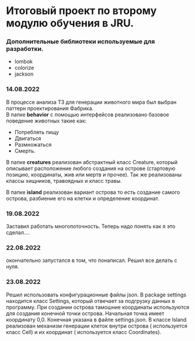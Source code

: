 # Итоговый проект по второму модулю обучения в JRU. 

### Дополнительные библиотеки используемые для разработки.

- lombok
- colorize
- jackson

### **14.08.2022**

В процессе анализа ТЗ для генерации животного мира был выбран паттерн проектирования Фабрика. \
В папке **behavior** c помощью интерфейсов реализовано базовое поведение животных такие как:
- Потреблять пищу
- Двигаться
- Размножаться
- Смерть.

В папке **creatures** реализован абстрактный класс Creature, который описывает расположение любого создания на острове
(стартовую позицию, координаты, жив или мертв и прочее). Так же реализованы классы хищников, травоядных и класс травы.

В папке **island** реализован вариант острова то есть создание самого острова, разбиение его на клетки и определение
координат.


### **19.08.2022**

Заставил работать многопоточность. Теперь надо понять как я это сделал....

### **22.08.2022**

окончательно запустался в том, что понаписал. Решил все делать с нуля.

### **23.08.2022**

Решил использовать конфигурационные файлы json. В package settings  находится класс Settings, 
который отвечает за подгрузку данных в программу. При создании острова тамошние координаты используются для создания
конечной точки острова. Начальная точка имеет координату 0,0. Конечная указана в файле settings.json.
В классе Island реализован механизм генерации клеток внутри острова ( используется класс Cell) 
и их координат ( используется класс Coordinates).